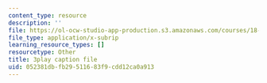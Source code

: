 ```yaml
---
content_type: resource
description: ''
file: https://ol-ocw-studio-app-production.s3.amazonaws.com/courses/18-06sc-linear-algebra-fall-2011/052381dbfb29511683f9cdd12ca0a913_AmQcoopBUTk.vtt
file_type: application/x-subrip
learning_resource_types: []
resourcetype: Other
title: 3play caption file
uid: 052381db-fb29-5116-83f9-cdd12ca0a913
---
```

